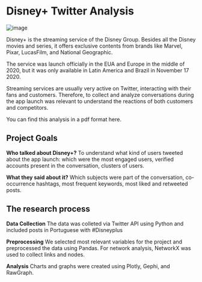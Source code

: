 # Disney+ Twitter Analysis

![image](https://user-images.githubusercontent.com/69639065/122557213-c6642880-d03c-11eb-8c3a-ee37e2fef3e5.png)


Disney+ is the streaming service of the Disney Group. Besides all the Disney movies and series, it offers exclusive contents from brands like Marvel, Pixar, LucasFilm, and National Geographic.

The service was launch officially in the EUA and Europe in the middle of 2020, but it was only available in Latin America and Brazil in November 17 2020.  

Streaming services are usually very active on Twitter, interacting with their fans and customers. Therefore, to collect and analyze conversations during the app launch was relevant to understand the reactions of both customers and competitors. 

You can find this analysis in a pdf format here.

## Project Goals

**Who talked about Disney+?** 
To understand what kind of users tweeted about the app launch: which were the most engaged users, verified accounts present in the conversation, clusters of users.

**What they said about it?** 
Which subjects were part of the conversation, co-occurrence hashtags, most frequent keywords, most liked and retweeted posts.  


## The research process

**Data Collection**
The data was colleted via Twitter API using Python and included posts in Portuguese with #Disneyplus

**Preprocessing**
We selected most relevant variables for the project and preprocessed the data using Pandas. For network analysis, NetworkX was used to collect links and nodes.

**Analysis**
Charts and graphs were created using Plotly, Gephi, and RawGraph.













